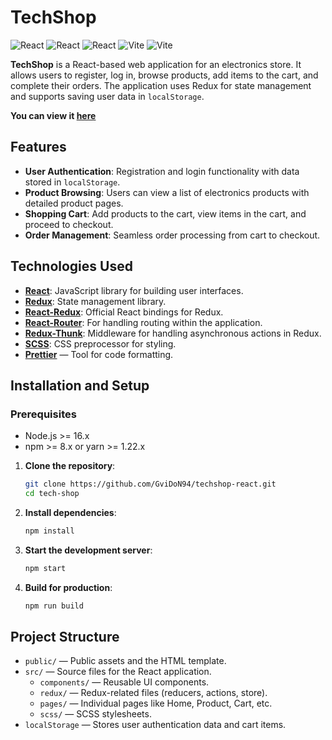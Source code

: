 # TechShop

![React](https://img.shields.io/badge/React-17.x-brightgreen?logo=react) ![React](https://img.shields.io/badge/Redux-4.x-brightgreen?logo=redux) ![React](https://img.shields.io/badge/React_Router-6.x-brightgreen?logo=reactrouter) ![Vite](https://img.shields.io/badge/SCSS-blue.svg?logo=sass) ![Vite](https://img.shields.io/badge/Prettier-blue.svg?logo=prettier)

**TechShop** is a React-based web application for an electronics store. It allows users to register, log in, browse products, add items to the cart, and complete their orders. The application uses Redux for state management and supports saving user data in `localStorage`.

**You can view it [here](https://techshop.gvidon94.ru/)**

## Features

-   **User Authentication**: Registration and login functionality with data stored in `localStorage`.
-   **Product Browsing**: Users can view a list of electronics products with detailed product pages.
-   **Shopping Cart**: Add products to the cart, view items in the cart, and proceed to checkout.
-   **Order Management**: Seamless order processing from cart to checkout.

## Technologies Used

-   **[React](https://react.dev/)**: JavaScript library for building user interfaces.
-   **[Redux](https://redux.js.org/)**: State management library.
-   **[React-Redux](https://react-redux.js.org/)**: Official React bindings for Redux.
-   **[React-Router](https://reactrouter.com/)**: For handling routing within the application.
-   **[Redux-Thunk](https://github.com/reduxjs/redux-thunk)**: Middleware for handling asynchronous actions in Redux.
-   **[SCSS](https://sass-lang.com/)**: CSS preprocessor for styling.
-   **[Prettier](https://prettier.io/)** — Tool for code formatting.

## Installation and Setup

### Prerequisites

-   Node.js >= 16.x
-   npm >= 8.x or yarn >= 1.22.x

1. **Clone the repository**:
    ```bash
    git clone https://github.com/GviDoN94/techshop-react.git
    cd tech-shop
    ```
2. **Install dependencies**:
    ```bash
    npm install
    ```
3. **Start the development server**:
    ```bash
    npm start
    ```
4. **Build for production**:
    ```bash
    npm run build
    ```

## Project Structure

-   `public/` — Public assets and the HTML template.
-   `src/` — Source files for the React application.
    -   `components/` — Reusable UI components.
    -   `redux/` — Redux-related files (reducers, actions, store).
    -   `pages/` — Individual pages like Home, Product, Cart, etc.
    -   `scss/` — SCSS stylesheets.
-   `localStorage` — Stores user authentication data and cart items.
